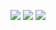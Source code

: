 
![](https://github-profile-summary-cards.vercel.app/api/cards/profile-details?username=williamgalas-cp&theme=vue)
![](https://github-profile-summary-cards.vercel.app/api/cards/stats?username=williamgalas-cp&theme=vue)
![](https://github-profile-summary-cards.vercel.app/api/cards/repos-per-language?username=williamgalas-cp&theme=vue)


<!---
williamgalas-cp/williamgalas-cp is a ✨ special ✨ repository because its `README.md` (this file) appears on your GitHub profile.
You can click the Preview link to take a look at your changes.
--->
